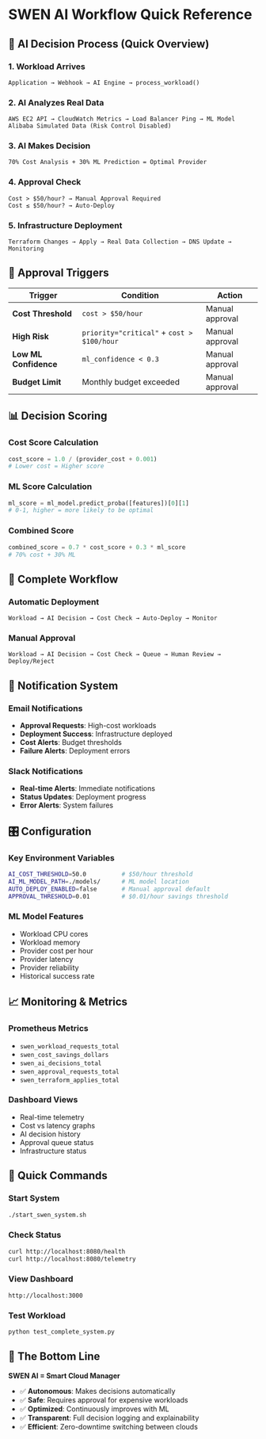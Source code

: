 # SWEN AI Workflow Quick Reference

## 🎯 AI Decision Process (Quick Overview)

### 1. Workload Arrives
```
Application → Webhook → AI Engine → process_workload()
```

### 2. AI Analyzes Real Data
```
AWS EC2 API → CloudWatch Metrics → Load Balancer Ping → ML Model
Alibaba Simulated Data (Risk Control Disabled)
```

### 3. AI Makes Decision
```
70% Cost Analysis + 30% ML Prediction = Optimal Provider
```

### 4. Approval Check
```
Cost > $50/hour? → Manual Approval Required
Cost ≤ $50/hour? → Auto-Deploy
```

### 5. Infrastructure Deployment
```
Terraform Changes → Apply → Real Data Collection → DNS Update → Monitoring
```

## 🚨 Approval Triggers

| Trigger | Condition | Action |
|---------|-----------|--------|
| **Cost Threshold** | `cost > $50/hour` | Manual approval |
| **High Risk** | `priority="critical"` + `cost > $100/hour` | Manual approval |
| **Low ML Confidence** | `ml_confidence < 0.3` | Manual approval |
| **Budget Limit** | Monthly budget exceeded | Manual approval |

## 📊 Decision Scoring

### Cost Score Calculation
```python
cost_score = 1.0 / (provider_cost + 0.001)
# Lower cost = Higher score
```

### ML Score Calculation
```python
ml_score = ml_model.predict_proba([features])[0][1]
# 0-1, higher = more likely to be optimal
```

### Combined Score
```python
combined_score = 0.7 * cost_score + 0.3 * ml_score
# 70% cost + 30% ML
```

## 🔄 Complete Workflow

### Automatic Deployment
```
Workload → AI Decision → Cost Check → Auto-Deploy → Monitor
```

### Manual Approval
```
Workload → AI Decision → Cost Check → Queue → Human Review → Deploy/Reject
```

## 📧 Notification System

### Email Notifications
- **Approval Requests**: High-cost workloads
- **Deployment Success**: Infrastructure deployed
- **Cost Alerts**: Budget thresholds
- **Failure Alerts**: Deployment errors

### Slack Notifications
- **Real-time Alerts**: Immediate notifications
- **Status Updates**: Deployment progress
- **Error Alerts**: System failures

## 🎛️ Configuration

### Key Environment Variables
```bash
AI_COST_THRESHOLD=50.0          # $50/hour threshold
AI_ML_MODEL_PATH=./models/      # ML model location
AUTO_DEPLOY_ENABLED=false       # Manual approval default
APPROVAL_THRESHOLD=0.01         # $0.01/hour savings threshold
```

### ML Model Features
- Workload CPU cores
- Workload memory
- Provider cost per hour
- Provider latency
- Provider reliability
- Historical success rate

## 📈 Monitoring & Metrics

### Prometheus Metrics
- `swen_workload_requests_total`
- `swen_cost_savings_dollars`
- `swen_ai_decisions_total`
- `swen_approval_requests_total`
- `swen_terraform_applies_total`

### Dashboard Views
- Real-time telemetry
- Cost vs latency graphs
- AI decision history
- Approval queue status
- Infrastructure status

## 🚀 Quick Commands

### Start System
```bash
./start_swen_system.sh
```

### Check Status
```bash
curl http://localhost:8080/health
curl http://localhost:8080/telemetry
```

### View Dashboard
```
http://localhost:3000
```

### Test Workload
```bash
python test_complete_system.py
```

## 🎯 The Bottom Line

**SWEN AI = Smart Cloud Manager**

- ✅ **Autonomous**: Makes decisions automatically
- ✅ **Safe**: Requires approval for expensive workloads
- ✅ **Optimized**: Continuously improves with ML
- ✅ **Transparent**: Full decision logging and explainability
- ✅ **Efficient**: Zero-downtime switching between clouds
